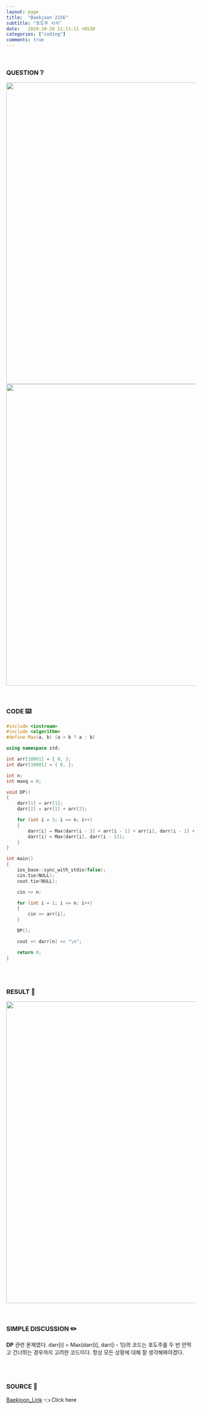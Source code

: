 ```yaml
---
layout: page
title:  "Baekjoon 2156"
subtitle: "포도주 시식"
date:   2020-10-26 11:11:11 +0530
categories: ["coding"]
comments: true
---
```


<br>

### QUESTION ❔

<img src="{{ '/assets/baekjoon/2156.jpg' }}" style="width: 800px; height: auto; margin-left: auto; margin-right: auto; display: block;">
<img src="{{ '/assets/baekjoon/2156a.jpg' }}" style="width: 800px; height: auto; margin-left: auto; margin-right: auto; display: block;">  

<br>
<br>

### CODE ⌨️

```c++
#include <iostream>
#include <algorithm>
#define Max(a, b) (a > b ? a : b)

using namespace std;

int arr[10001] = { 0, };
int darr[10001] = { 0, };

int n;
int maxq = 0;

void DP()
{
	darr[1] = arr[1];
	darr[2] = arr[1] + arr[2];

	for (int i = 3; i <= n; i++)
	{
		darr[i] = Max(darr[i - 3] + arr[i - 1] + arr[i], darr[i - 2] + arr[i]);
		darr[i] = Max(darr[i], darr[i - 1]);
	}
}

int main()
{
	ios_base::sync_with_stdio(false);
	cin.tie(NULL);
	cout.tie(NULL);

	cin >> n;

	for (int i = 1; i <= n; i++)
	{
		cin >> arr[i];
	}

	DP();

	cout << darr[n] << "\n";

	return 0;
}
```  

<br>
<br>

### RESULT 💛

<img src="{{ '/assets/baekjoon/2156r.jpg' }}" style="width: 800px; height: auto; margin-left: auto; margin-right: auto; display: block;">  

<br>
<br>

### SIMPLE DISCUSSION ✏️

**DP** 관련 문제였다. darr[i] = Max(darr[i], darr[i - 1])의 코드는 포도주를 두 번 안먹고 건너뛰는 경우까지 고려한 코드이다. 항상 모든 상황에 대해 잘 생각해봐야겠다.  

<br>
<br>

### SOURCE 💎

[Baekjoon_Link][link] 👈 Click here  

<br>

<script src="https://utteranc.es/client.js"
        repo="DCherish/DCherish.github.io"
        issue-term="pathname"
        theme="boxy-light"
        crossorigin="anonymous"
        async>
</script>

[link]: https://www.acmicpc.net/problem/2156
